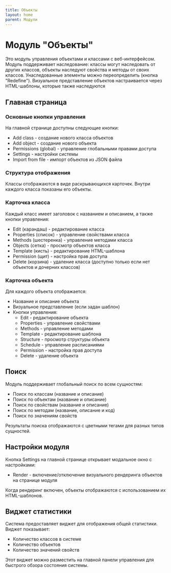 ```yaml
---
title: Объекты
layout: home
parent: Модули
---
```


# Модуль "Объекты"

Это модуль управления объектами и классами с веб-интерфейсом. Модуль поддерживает наследование: классы могут наследовать от других классов, объекты наследуют свойства и методы от своих классов. Унаследованные элементы можно переопределить (кнопка "Redefine"). Визуальное представление объектов настраивается через HTML-шаблоны, которые также наследуются

## Главная страница

### Основные кнопки управления
На главной странице доступны следующие кнопки:

* Add class - создание нового класса объектов
* Add object - создание нового объекта
* Permissions (global) - управление глобальными правами доступа
* Settings - настройки системы
* Import from file - импорт объектов из JSON файла

### Структура отображения
Классы отображаются в виде раскрывающихся карточек. Внутри каждого класса показаны его объекты.

### Карточка класса
Каждый класс имеет заголовок с названием и описанием, а также кнопки управления:

* Edit (карандаш) - редактирование класса
* Properties (список) - управление свойствами класса
* Methods (шестеренка) - управление методами класса
* Objects (сетка) - просмотр объектов класса
* Template (кисть) - редактирование HTML-шаблона
* Permission (щит) - настройка прав доступа
* Delete (корзина) - удаление класса (доступно только если нет объектов и дочерних классов)

### Карточка объекта
Для каждого объекта отображается:

* Название и описание объекта
* Визуальное представление (если задан шаблон)
* Кнопки управления:
    * Edit - редактирование объекта
    * Properties - управление свойствами
    * Methods - управление методами
    * Template - редактирование шаблона
    * Structure - просмотр структуры объекта
    * Schedule - управление расписаниями
    * Permission - настройка прав доступа
    * Delete - удаление объекта

## Поиск
Модуль поддерживает глобальный поиск по всем сущностям:
* Поиск по классам (название и описание)
* Поиск по объектам (название и описание)
* Поиск по свойствам (название и описание)
* Поиск по методам (название, описание и код)
* Поиск по значениям свойств

Результаты поиска отображаются с цветными тегами для разных типов сущностей.

## Настройки модуля
Кнопка Settings на главной странице открывает модальное окно с настройками:
* Render - включение/отключение визуального рендеринга объектов на странице модуля

Когда рендеринг включен, объекты отображаются с использованием их HTML-шаблонов.

## Виджет статистики
Система предоставляет виджет для отображения общей статистики. Виджет показывает:

* Количество классов в системе
* Количество объектов
* Количество значений свойств

Этот виджет можно разместить на главной панели управления для быстрого обзора состояния системы.